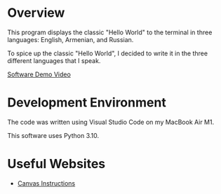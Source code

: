 # Overview

This program displays the classic "Hello World" to the terminal in three languages: English, Armenian, and Russian. 


To spice up the classic "Hello World", I decided to write it in the three different languages that I speak. 

[Software Demo Video](http://youtube.link.goes.here)

# Development Environment

The code was written using Visual Studio Code on my MacBook Air M1. 

This software uses Python 3.10. 

# Useful Websites

* [Canvas Instructions](https://byui.instructure.com/courses/217696/assignments/9943853?module_item_id=27524272)
